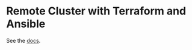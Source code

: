 # Remote Cluster with Terraform and Ansible

See the [docs](https://tendermint.com/docs/networks/terraform-and-ansible.html).

